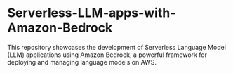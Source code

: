 # Serverless-LLM-apps-with-Amazon-Bedrock
This repository showcases the development of Serverless Language Model (LLM) applications using Amazon Bedrock, a powerful framework for deploying and managing language models on AWS. 
